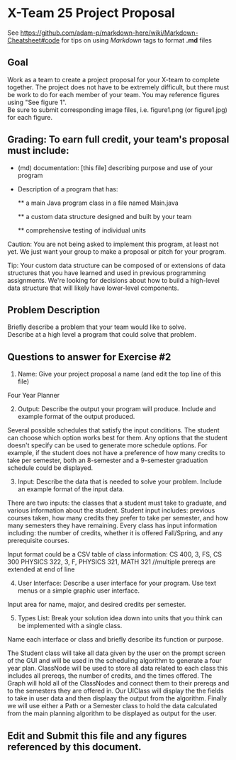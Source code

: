 # X-Team 25 Project Proposal

See https://github.com/adam-p/markdown-here/wiki/Markdown-Cheatsheet#code for tips on using *Markdown* tags to format __.md__ files

## Goal

Work as a team to create a project proposal for your X-team to complete together.
The project does not have to be extremely difficult,
but there must be work to do for each member of your team.
You may reference figures using "See figure 1".  
Be sure to submit corresponding image files, i.e. figure1.png (or figure1.jpg) for each figure.

## Grading: To earn full credit, your team's proposal must include:

* (md) documentation: [this file] describing purpose and use of your program

* Description of a program that has:

  ** a main Java program class in a file named Main.java
  
  ** a custom data structure designed and built by your team
  
  ** comprehensive testing of individual units
  
 Caution: You are not being asked to implement this program, at least not yet. 
 We just want your group to make a proposal or pitch for your program.
 
 Tip: Your custom data structure can be composed of or extensions of data structures that you have learned and used in previous programming assignments.  We're looking for decisions about how to build a high-level data structure that will likely have lower-level components.

## Problem Description

Briefly describe a problem that your team would like to solve.  
Describe at a high level a program that could solve that problem.

## Questions to answer for Exercise #2

1. Name: Give your project proposal a name (and edit the top line of this file)

Four Year Planner

2. Output: Describe the output your program will produce.  Include and example format of the output produced.

Several possible schedules that satisfy the input conditions. The student can choose which option works best for them. Any options that the student doesn't specify can be used to generate more schedule options. For example, if the student does not have a preference of how many credits to take per semester, both an 8-semester and a 9-semester graduation schedule could be displayed.

3. Input: Describe the data that is needed to solve your problem. Include an example format of the input data.

There are two inputs: the classes that a student must take to graduate, and various information about the student. Student input includes: previous courses taken, how many credits they prefer to take per semester, and how many semesters they have remaining. Every class has input information including: the number of credits, whether it is offered Fall/Spring, and any prerequisite courses.

Input format could be a CSV table of class information:
CS 400, 3, FS, CS 300
PHYSICS 322, 3, F, PHYSICS 321, MATH 321 //multiple prereqs are extended at end of line

4. User Interface: Describe a user interface for your program.  Use text menus or a simple graphic user interface.

Input area for name, major, and desired credits per semester.

5. Types List: Break your solution idea down into units that you think can be implemented with a single class.


Name each interface or class and briefly describe its function or purpose.

The Student class will take all data given by the user on the prompt screen of the GUI and will be used in the scheduling algorithm to generate a four year plan.
ClassNode will be used to store all data related to each class this includes all prereqs, the number of credits, and the times offered. The Graph will hold all of the ClassNodes and connect them to their prereqs and to the semesters they are offered in.
Our UIClass will display the the fields to take in user data and then displaay the output from the algorithm.
Finally we will use either a Path or a Semester class to hold the data calculated from the main planning algorithm to be displayed as output for the user.

## Edit and Submit this file and any figures referenced by this document.

